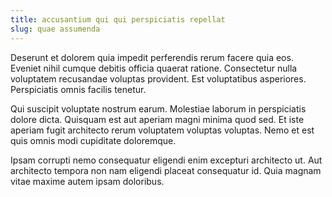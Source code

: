 ```yaml
---
title: accusantium qui qui perspiciatis repellat
slug: quae assumenda
---
```


Deserunt et dolorem quia impedit perferendis rerum facere quia eos. Eveniet nihil cumque debitis officia quaerat ratione. Consectetur nulla voluptatem recusandae voluptas provident. Est voluptatibus asperiores. Perspiciatis omnis facilis tenetur.

Qui suscipit voluptate nostrum earum. Molestiae laborum in perspiciatis dolore dicta. Quisquam est aut aperiam magni minima quod sed. Et iste aperiam fugit architecto rerum voluptatem voluptas voluptas. Nemo et est quis omnis modi cupiditate doloremque.

Ipsam corrupti nemo consequatur eligendi enim excepturi architecto ut. Aut architecto tempora non nam eligendi placeat consequatur id. Quia magnam vitae maxime autem ipsam doloribus.
